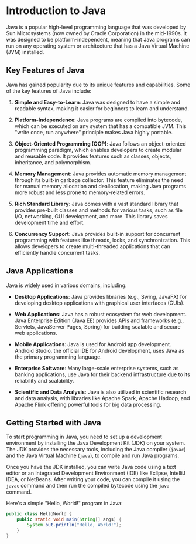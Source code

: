 # Introduction to Java

Java is a popular high-level programming language that was developed by Sun Microsystems (now owned by Oracle Corporation) in the mid-1990s. It was designed to be platform-independent, meaning that Java programs can run on any operating system or architecture that has a Java Virtual Machine (JVM) installed.

## Key Features of Java

Java has gained popularity due to its unique features and capabilities. Some of the key features of Java include:

1. **Simple and Easy-to-Learn**: Java was designed to have a simple and readable syntax, making it easier for beginners to learn and understand.

2. **Platform-Independence**: Java programs are compiled into bytecode, which can be executed on any system that has a compatible JVM. This "write once, run anywhere" principle makes Java highly portable.

3. **Object-Oriented Programming (OOP)**: Java follows an object-oriented programming paradigm, which enables developers to create modular and reusable code. It provides features such as classes, objects, inheritance, and polymorphism.

4. **Memory Management**: Java provides automatic memory management through its built-in garbage collector. This feature eliminates the need for manual memory allocation and deallocation, making Java programs more robust and less prone to memory-related errors.

5. **Rich Standard Library**: Java comes with a vast standard library that provides pre-built classes and methods for various tasks, such as file I/O, networking, GUI development, and more. This library saves development time and effort.

6. **Concurrency Support**: Java provides built-in support for concurrent programming with features like threads, locks, and synchronization. This allows developers to create multi-threaded applications that can efficiently handle concurrent tasks.

## Java Applications

Java is widely used in various domains, including:

- **Desktop Applications**: Java provides libraries (e.g., Swing, JavaFX) for developing desktop applications with graphical user interfaces (GUIs).

- **Web Applications**: Java has a robust ecosystem for web development. Java Enterprise Edition (Java EE) provides APIs and frameworks (e.g., Servlets, JavaServer Pages, Spring) for building scalable and secure web applications.

- **Mobile Applications**: Java is used for Android app development. Android Studio, the official IDE for Android development, uses Java as the primary programming language.

- **Enterprise Software**: Many large-scale enterprise systems, such as banking applications, use Java for their backend infrastructure due to its reliability and scalability.

- **Scientific and Data Analysis**: Java is also utilized in scientific research and data analysis, with libraries like Apache Spark, Apache Hadoop, and Apache Flink offering powerful tools for big data processing.

## Getting Started with Java

To start programming in Java, you need to set up a development environment by installing the Java Development Kit (JDK) on your system. The JDK provides the necessary tools, including the Java compiler (`javac`) and the Java Virtual Machine (`java`), to compile and run Java programs.

Once you have the JDK installed, you can write Java code using a text editor or an Integrated Development Environment (IDE) like Eclipse, IntelliJ IDEA, or NetBeans. After writing your code, you can compile it using the `javac` command and then run the compiled bytecode using the `java` command.

Here's a simple "Hello, World!" program in Java:

```java
public class HelloWorld {
    public static void main(String[] args) {
        System.out.println("Hello, World!");
    }
}
```

